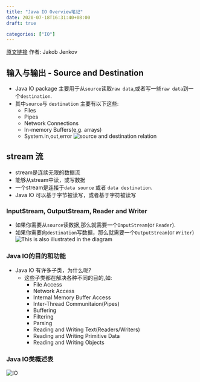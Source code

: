```yaml
---
title: "Java IO Overview笔记"
date: 2020-07-18T16:31:40+08:00
draft: true

categories: ["IO"]
---
```

[原文链接](http://tutorials.jenkov.com/java-io/overview.html) 作者: Jakob Jenkov

## 输入与输出 - Source and Destination
+ Java IO package 主要用于从`source`读取`raw data`,或者写一些`raw data`到一个`destination`.
+ 其中`source`与 `destination` 主要有以下这些:
  + Files
  + Pipes
  + Network Connections
  + In-memory Buffers(e.g. arrays)
  + System.in,out,error
![source and destination relation](/img/source-destination.jpg)

## stream 流
+ stream是连续无限的数据流
+ 能够从stream中读，或写数据
+ 一个stream是连接于`data source` 或者 `data destination`.
+ Java IO 可以基于字节被读写，或者基于字符被读写

### InputStream, OutputStream, Reader and Writer
+ 如果你需要从`source`读数据,那么就需要一个`InputStream`(or `Reader`).
+ 如果你需要向`destination`写数据，那么就需要一个`OutputStream`(or `Writer`)
![This is also illustrated in the diagram](/img/inputstream-outputstream.jpg)

### Java IO的目的和功能
+ Java IO 有许多子类，为什么呢?
  + 这些子类都在解决各种不同的目的,如:
    + File Access
    + Network Access
    + Internal Memory Buffer Access
    + Inter-Thread Communitaion(Pipes)
    + Buffering
    + Filtering
    + Parsing
    + Reading and Writing Text(Readers/Writers)
    + Reading and Writing Primitive Data
    + Reading and Writing Objects

### Java IO类概述表
![IO](/img/IO.png)
 	 	 
